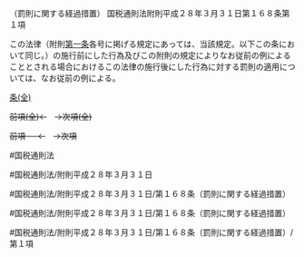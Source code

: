 （罰則に関する経過措置）
国税通則法附則平成２８年３月３１日第１６８条第１項

この法律（附則[第一条](国税通則法＿＿＿＿附則平成２８年３月３１日第１条第１項)各号に掲げる規定にあっては、当該規定。以下この条において同じ。）の施行前にした行為及びこの附則の規定によりなお従前の例によることとされる場合におけるこの法律の施行後にした行為に対する罰則の適用については、なお従前の例による。

[条(全)](国税通則法＿＿＿＿附則平成２８年３月３１日第１６８条_.md)

~~前項(全)←~~　~~→次項(全)~~

~~前項 　 ←~~　~~→次項~~



#国税通則法

#国税通則法/附則平成２８年３月３１日

#国税通則法/附則平成２８年３月３１日/第１６８条（罰則に関する経過措置）

#国税通則法/附則平成２８年３月３１日/第１６８条（罰則に関する経過措置）

#国税通則法/附則平成２８年３月３１日/第１６８条（罰則に関する経過措置）/第１項

